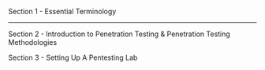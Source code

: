 Section 1 - Essential Terminology <hr>
Section 2 - Introduction to Penetration Testing & Penetration Testing Methodologies

Section 3 - Setting Up A Pentesting Lab
